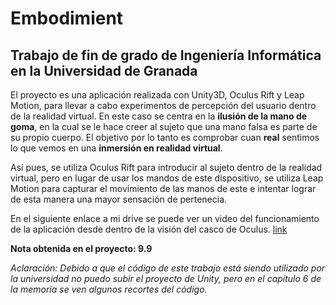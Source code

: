 # Embodimient
## Trabajo de fin de grado de Ingeniería Informática en la Universidad de Granada

El proyecto es una aplicación realizada con Unity3D, Oculus Rift y Leap Motion, para llevar a cabo 
experimentos de percepción del usuario dentro de la realidad virtual. En este caso se centra en la
**ilusión de la mano de goma**, en la cual se le hace creer al sujeto que una mano falsa es parte de
su propio cuerpo. El objetivo por lo tanto es comprobar cuan **real** sentimos lo que vemos en una 
**inmersión en realidad virtual**.

Así pues, se utiliza Oculus Rift para introducir al sujeto dentro de la realidad virtual, pero en lugar
de usar los mandos de este dispositivo, se utiliza Leap Motion para capturar el movimiento de las manos 
de este e intentar lograr de esta manera una mayor sensación de pertenecia.

En el siguiente enlace a mi drive se puede ver un video del funcionamiento de la aplicación desde dentro
de la visión del casco de Oculus. [link](https://drive.google.com/file/d/1Ipie9QDXV9l8Hm_Rtbf9N5_b4T5IVS-z/view?usp=sharing)

**Nota obtenida en el proyecto: 9.9**

*Aclaración: Debido a que el código de este trabajo está siendo utilizado por la universidad no puedo
subir el proyecto de Unity, pero en el capítulo 6 de la memoria se ven algunos recortes del código.*
